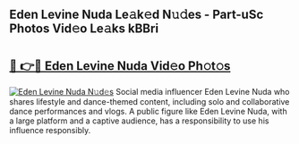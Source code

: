 ## Eden Levine Nuda Le𝚊k𝚎d N𝚞𝚍es - Part-uSc Photos Vid𝚎o Le𝚊ks kBBri

# <h2><a href="http://fbfcgh.evod.top/?m=Eden+Levine+Nuda">🔗 👉🔴 Eden Levine Nuda Vid𝚎o Ph𝚘t𝚘s</a></h2>

[![Eden Levine Nuda N𝚞d𝚎s](https://i.imgur.com/8V9OHl7.gif)](http://fbfcgh.evod.top/?m=Eden+Levine+Nuda)
Social media influencer Eden Levine Nuda who shares lifestyle and dance-themed content, including solo and collaborative dance performances and vlogs. A public figure like Eden Levine Nuda, with a large platform and a captive audience, has a responsibility to use his influence responsibly. 
